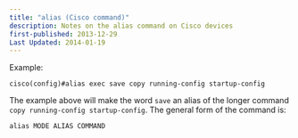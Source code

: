 ```yaml
---
title: "alias (Cisco command)"
description: Notes on the alias command on Cisco devices
first-published: 2013-12-29
Last Updated: 2014-01-19
---
```


Example: 

    cisco(config)#alias exec save copy running-config startup-config

The example above will make the word `save` an alias of the longer 
command `copy running-config startup-config`. The general form of the 
command is:

    alias MODE ALIAS COMMAND
